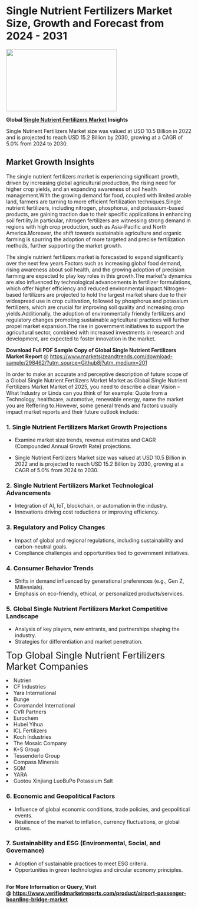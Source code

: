 <H1>Single Nutrient Fertilizers Market Size, Growth and Forecast from 2024 - 2031</H1><img class="aligncenter size-medium wp-image-584254" src="https://thirdeyenews.in/wp-content/uploads/2024/09/Global-Market-Research-300x168.jpeg" alt="" width="300" height="168" /><p><strong>Global&nbsp;<a href="https://www.marketsizeandtrends.com/download-sample/298462/?utm_source=Github8j?utm_medium=201">Single Nutrient Fertilizers Market</a> Insights</strong></p><p>Single Nutrient Fertilizers Market size was valued at USD 10.5 Billion in 2022 and is projected to reach USD 15.2 Billion by 2030, growing at a CAGR of 5.0% from 2024 to 2030.</p><p><h2>Market Growth Insights</h2> <p>The single nutrient fertilizers market is experiencing significant growth, driven by increasing global agricultural production, the rising need for higher crop yields, and an expanding awareness of soil health management.With the growing demand for food, coupled with limited arable land, farmers are turning to more efficient fertilization techniques.Single nutrient fertilizers, including nitrogen, phosphorus, and potassium-based products, are gaining traction due to their specific applications in enhancing soil fertility.In particular, nitrogen fertilizers are witnessing strong demand in regions with high crop production, such as Asia-Pacific and North America.Moreover, the shift towards sustainable agriculture and organic farming is spurring the adoption of more targeted and precise fertilization methods, further supporting the market growth.</p> <p>The single nutrient fertilizers market is forecasted to expand significantly over the next few years.Factors such as increasing global food demand, rising awareness about soil health, and the growing adoption of precision farming are expected to play key roles in this growth.The market's dynamics are also influenced by technological advancements in fertilizer formulations, which offer higher efficiency and reduced environmental impact.Nitrogen-based fertilizers are projected to hold the largest market share due to their widespread use in crop cultivation, followed by phosphorus and potassium fertilizers, which are crucial for improving soil quality and increasing crop yields.Additionally, the adoption of environmentally friendly fertilizers and regulatory changes promoting sustainable agricultural practices will further propel market expansion.The rise in government initiatives to support the agricultural sector, combined with increased investments in research and development, are expected to foster innovation in the market.</p><p><span class=""><strong>Download Full PDF Sample Copy of Global Single Nutrient Fertilizers Market Report</strong> @ <a href="https://www.marketsizeandtrends.com/download-sample/298462/?utm_source=Github8j?utm_medium=201" target="_blank">https://www.marketsizeandtrends.com/download-sample/298462/?utm_source=Github8j?utm_medium=201</a></span></p><p>In order to make an accurate and perceptive description of future scope of a Global&nbsp;Single Nutrient Fertilizers Market Market as Global&nbsp;Single Nutrient Fertilizers Market Market of 2025, you need to describe a clear Vision &ndash; What Industry or Linda can you think of for example: Quote from a Technology, healthcare, automotive, renewable energy, name the market you are Reffering to.However, some general trends and factors usually impact market reports and their future outlook include:</p><h3>1.&nbsp;<strong>Single Nutrient Fertilizers Market Growth Projections</strong></h3><ul><li>Examine market size trends, revenue estimates and CAGR (Compounded Annual Growth Rate) projections.</li><li><p>Single Nutrient Fertilizers Market size was valued at USD 10.5 Billion in 2022 and is projected to reach USD 15.2 Billion by 2030, growing at a CAGR of 5.0% from 2024 to 2030.</p></li></ul><h3>2.&nbsp;<strong>Single Nutrient Fertilizers Market Technological Advancements</strong></h3><ul><li>Integration of AI, IoT, blockchain, or automation in the industry.</li><li>Innovations driving cost reductions or improving efficiency.</li></ul><h3>3.&nbsp;<strong>Regulatory and Policy Changes</strong></h3><ul><li>Impact of global and regional regulations, including sustainability and carbon-neutral goals.</li><li>Compliance challenges and opportunities tied to government initiatives.</li></ul><h3>4.&nbsp;<strong>Consumer Behavior Trends</strong></h3><ul><li>Shifts in demand influenced by generational preferences (e.g., Gen Z, Millennials).</li><li>Emphasis on eco-friendly, ethical, or personalized products/services.</li></ul><h3>5.&nbsp;<strong>Global Single Nutrient Fertilizers Market Competitive Landscape</strong></h3><ul><li>Analysis of key players, new entrants, and partnerships shaping the industry.</li><li>Strategies for differentiation and market penetration.</li></ul><p data-pm-slice="1 1 []"><span style="color: inherit; font-family: inherit; font-size: 25px;">Top Global Single Nutrient Fertilizers Market Companies</span></p><div class="" data-test-id=""><p><li>Nutrien</li><li> CF Industries</li><li> Yara International</li><li> Bunge</li><li> Coromandel International</li><li> CVR Partners</li><li> Eurochem</li><li> Hubei Yihua</li><li> ICL Fertilizers</li><li> Koch Industries</li><li> The Mosaic Company</li><li> K+S Group</li><li> Tessenderlo Group</li><li> Compass Minerals</li><li> SQM</li><li> YARA</li><li> Guotou Xinjiang LuoBuPo Potassium Salt</li></p></div><h3>6.&nbsp;<strong>Economic and Geopolitical Factors</strong></h3><ul><li>Influence of global economic conditions, trade policies, and geopolitical events.</li><li>Resilience of the market to inflation, currency fluctuations, or global crises.</li></ul><h3>7.&nbsp;<strong>Sustainability and ESG (Environmental, Social, and Governance)</strong></h3><ul><li>Adoption of sustainable practices to meet ESG criteria.</li><li>Opportunities in green technologies and circular economy principles.</li></ul><h2><strong style="font-size: 14px;">For More Information or Query, Visit @&nbsp;</strong><a style="background-color: #ffffff; font-size: 14px;" href="https://www.marketsizeandtrends.com/report/single-nutrient-fertilizers-market/" target="_blank">https://www.verifiedmarketreports.com/product/airport-passenger-boarding-bridge-market</a></h2>